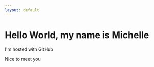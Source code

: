 ```yaml
--- 
layout: default
---
```


<body>
<h1>Hello World, my name is Michelle</h1>
<p>I'm hosted with GitHub</p>
<p>Nice to meet you</p>
</body>